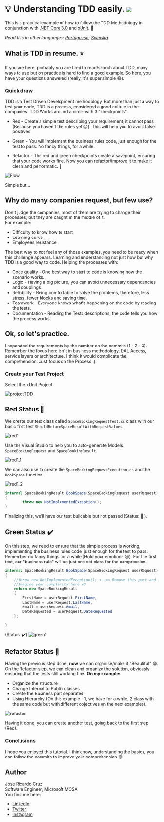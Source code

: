 # :bulb: Understanding TDD easily. ![](https://cdn.rawgit.com/sindresorhus/awesome/d7305f38d29fed78fa85652e3a63e154dd8e8829/media/badge.svg)

This is a practical example of how to follow the TDD Methodology in conjunction with [.NET Core 3.0](https://github.com/dotnet/aspnetcore) and [xUnit](https://xunit.net/). :battery:


*Read this in other languages: [Portuguese](README.pt.md), [Svenska](README.se.md).*


## What is TDD in resume. :star:

If you are here, probably you are tired to read/search about TDD, many ways to use but on practice is hard to find a good example.
So here, you have your questions answered (really, it's super simple :smile:). 

### Quick draw

TDD is a Test Driven Development methodology. But more than just a way to test your code, TDD is a process, considered a good culture in the companies. TDD Works around a circle with 3 "checkpoints". 

- Red - Create a simple test describing your requirement, it cannot pass (Because you haven't the rules yet :wink:). This will help you to avoid false positives.

- Green - You will implement the business rules code, just enough for the test to pass. No fancy things, for a while.

- Refactor - The red and green checkpoints create a savepoint, ensuring that your code works fine. Now you can refactor/improve it to make it clean and performatic. :triangular_flag_on_post:


![Flow](https://i.imgur.com/lTq3Seu.png)

Simple but...


## Why do many companies request, but few use? 


Don't judge the companies, most of them are trying to change their processes, but they are caught in the middle of it.\
For example:

- Difficulty to know how to start
- Learning curve
- Employees resistance

The best way to not feel any of those examples, you need to be ready when this challenge appears.
Learning and understanding not just how but why TDD is a good way to code. Helping the processes with:

- Code quality - One best way to start to code is knowing how the scenario works.
- Logic - Having a big picture, you can avoid unnecessary dependencies and couplings.
- Reliability - Being comfortable to solve the problems, therefore, less stress, fewer blocks and saving time.
- Teamwork - Everyone knows what's happening on the code by reading the tests. 
- Documentation - Reading the Tests descriptions, the code tells you how the process works.

## Ok, so let's practice.

I separated the requirements by the number on the commits (1 - 2 - 3).
Remember the focus here isn't in business methodology, DAL Access, service layers or architecture. I think It would complicate the comprehension. Just focus on the Process :). 

### Create your Test Project

Select the xUnit Project.

![projectTDD](https://i.imgur.com/Idun2dd.jpg)




## **Red Status**  :red_circle:

We create our test class called `SpaceBookingRequestTest.cs` class with our basic first test `ShouldReturnSpaceResultWithRequestValues`.

![red1](https://i.imgur.com/pQchDcC.jpg)

Use the Visual Studio to help you to auto-generate Models `SpaceBookingRequest` and `SpaceBookingResult`.

![red1_1](https://i.imgur.com/kXieVgS.jpg)

We can also use to create the `SpaceBookingRequestExecution.cs` and the `BookSpace` function.

![red1_2](https://i.imgur.com/9C0blWC.jpg) 

```csharp
internal SpaceBookingResult BookSpace(SpaceBookingRequest userRequest)
{
        throw new NotImplementedException();
}
```

Finalizing this, we'll have our test buildable but not passed (Status: :red_circle: ).


## **Green Status**  :heavy_check_mark:


On this step, we need to ensure that the simple process is working, implementing the business rules code, just enough for the test to pass. Remember no fancy things for a while (Hold your emotions :satisfied:). 
For the first test, our "business rule" will be just one set class for the compression.

```csharp
internal SpaceBookingResult BookSpace(SpaceBookingRequest userRequest)
{
    //throw new NotImplementedException(); <--<< Remove this part and implement your Business rules
    //Imagine your complexity here xD 
    return new SpaceBookingResult
    {
        FirstName = userRequest.FirstName,
        LastName = userRequest.LastName,
        Email = userRequest.Email,
        DateRequested = userRequest.DateRequested
    };

}
```
(Status: :heavy_check_mark:)
![green1](https://i.imgur.com/UmJa0UA.jpg)



## **Refactor Status**  :repeat:

Having the previous step done, **now** we can organise/make it "Beautiful" :grin:.
 On the Refactor step, we can clean and organize the solution, obviously ensuring that the tests still working fine.
 **On my example:**
 
 - Organize the structure
 - Change Internal to Public classes
 - Create the Business part separated
 - Using Hierarchy (On this example - 1, we have for a while, 2 class with the same code but with different objectives on the next examples). 
 
 
![refactor](https://i.imgur.com/UfH8nkE.jpg)

Having it done, you can create another test, going back to the first step (Red).



### Conclusions

I hope you enjoyed this tutorial. I think now, understanding the basics, you can follow the commits to improve your comprehension :blush:


## Author
Jose Ricardo Cruz\
Software Engineer, Microsoft MCSA\
You find me here:
 - [LinkedIn](https://www.linkedin.com/in/jrgcruz/)
 - [Twitter](https://twitter.com/josericardodev)
 - [Instagram](https://www.instagram.com/josecruz.io/)



